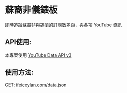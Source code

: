 # 蘇裔非儀錶板
即時追蹤蘇裔非與錫蘭的訂閱數差距，與各項 YouTube 資訊

## API使用: 
本專案使用 [YouTube Data API v3](https://developers.google.com/youtube/v3)

## 使用方法:

GET: [ifeiceylan.com/data.json](https://ifei.work/data.json)
